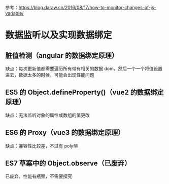 参考：https://blog.daraw.cn/2016/08/17/how-to-monitor-changes-of-js-variable/

# 数据监听以及实现数据绑定
## 脏值检测（angular 的数据绑定原理）
缺点：每次更新值都需要遍历所有带有相关的数据 dom，然后一个一个将值设置进去，数据太多的时候，可能会出现性能问题

## ES5 的 Object.defineProperty()（vue2 的数据绑定原理）
缺点：无法监听对象的属性或数组的值更改

## ES6 的 Proxy（vue3 的数据绑定原理）
缺点：兼容性比较差，不过有 polyfill

## ES7 草案中的 Object.observe（已废弃）
已废弃，性能有瓶颈，不需要探究